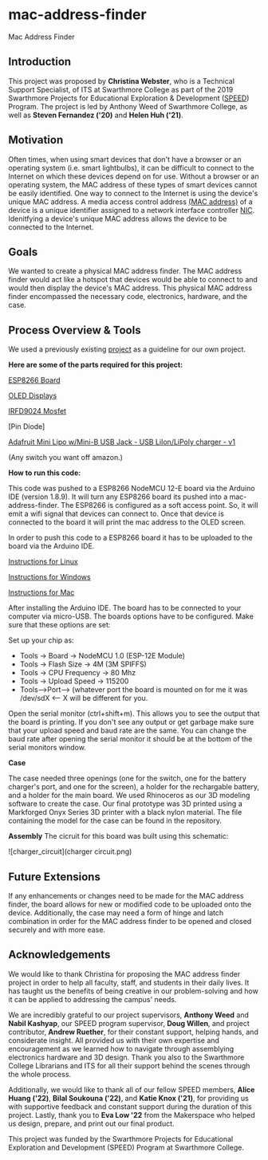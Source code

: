 # mac-address-finder

Mac Address Finder 

## Introduction
This project was proposed by **Christina Webster**, who is a Technical Support Specialist, of ITS at Swarthmore College as part of the 2019 Swarthmore Projects for Educational Exploration & Development ([SPEED](https://www.swarthmore.edu/its/swarthmore-projects-educational-exploration-and-development-speed-program)) Program. The project is led by Anthony Weed of Swarthmore College, as well as **Steven Fernandez ('20)** and **Helen Huh ('21)**.

## Motivation
Often times, when using smart devices that don't have a browser or an operating system (i.e. smart lightbulbs), it can be difficult to connect to the Internet on which these devices depend on for use. Without a browser or an operating system, the MAC address of these types of smart devices cannot be easily identified. One way to connect to the Internet is using the device's unique MAC address. A media access control address [(MAC address)](https://en.wikipedia.org/wiki/MAC_address) of a device is a unique identifier assigned to a network interface controller [NIC](https://en.wikipedia.org/wiki/Network_interface_controller). Idenitfying a device's unique MAC address allows the device to be connected to the Internet. 

## Goals
We wanted to create a physical MAC address finder. The MAC address finder would act like a hotspot that devices would be able to connect to and would then display the device's MAC address. This physical MAC address finder encompassed the necessary code, electronics, hardware, and the case.

## Process Overview & Tools

We used a previously existing [project](https://learn.adafruit.com/mac-address-finder) as a guideline for our own project.

**Here are some of the parts required for this project:**

[ESP8266 Board](https://www.amazon.com/gp/product/B07L8W9SP3/ref=ppx_yo_dt_b_asin_title_o00_s00?ie=UTF8&psc=1)

[OLED Displays](https://www.amazon.com/gp/product/B0761LV1SD/ref=ppx_yo_dt_b_asin_title_o00_s00?ie=UTF8&psc=1)

[IRFD9024 Mosfet](https://www.vishay.com/docs/91137/sihfd902.pdf)

[Pin Diode]

[Adafruit Mini Lipo w/Mini-B USB Jack - USB LiIon/LiPoly charger - v1](https://www.adafruit.com/product/1905?gclid=Cj0KCQjwvo_qBRDQARIsAE-bsH__Asb4inO1-XE0V_F_KAbHImAmh22P0SS0DY36mvQU5T1CZnm-2j8aAr6FEALw_wcB)

(Any switch you want off amazon.)

**How to run this code:**

This code was pushed to a ESP8266 NodeMCU 12-E board via the Arduino IDE (version 1.8.9). It will turn any ESP8266 board its pushed into a mac-address-finder. The ESP8266 is configured as a soft access point. So, it will emit a wifi signal that devices can connect to. Once that device is connected to the board it will print the mac address to the OLED screen.

In order to push this code to a ESP8266 board it has to be uploaded to the board via the Arduino IDE.

[Instructions for Linux](https://www.arduino.cc/en/Guide/Linux#toc4)

[Instructions for Windows](https://www.arduino.cc/en/Guide/Windows)

[Instructions for Mac](https://www.arduino.cc/en/Guide/MacOSX)

After installing the Arduino IDE. The board has to be connected to your computer via micro-USB. The boards options have to be configured. Make sure that these options are set:

Set up your chip as:
* Tools -> Board -> NodeMCU 1.0 (ESP-12E Module)
* Tools -> Flash Size -> 4M (3M SPIFFS)
* Tools -> CPU Frequency -> 80 Mhz
* Tools -> Upload Speed -> 115200
* Tools-->Port--> (whatever port the board is mounted on for me it was /dev/sdX <-- X will be different for you.

Open the serial monitor (ctrl+shift+m). This allows you to see the output that the board is printing. If you don't see any output or get garbage make sure that your upload speed and baud rate are the same. You can change the baud rate after opening the serial monitor it should be at the bottom of the serial monitors window.

**Case**

The case needed three openings (one for the switch, one for the battery charger's port, and one for the screen), a holder for the rechargable battery, and a holder for the main board. We used Rhinoceros as our 3D modeling software to create the case. Our final prototype was 3D printed using a Markforged Onyx Series 3D printer with a black nylon material. The file containing the model for the case can be found in the repository. 

**Assembly**
The cicruit for this board was built using this schematic:

![charger_circuit](charger circuit.png)


## Future Extensions

If any enhancements or changes need to be made for the MAC address finder, the board allows for new or modified code to be uploaded onto the device. Additionally, the case may need a form of hinge and latch combination in order for the MAC address finder to be opened and closed securely and with more ease. 

## Acknowledgements

We would like to thank Christina for proposing the MAC address finder project in order to help all faculty, staff, and students in their daily lives. It has taught us the benefits of being creative in our problem-solving and how it can be applied to addressing the campus' needs.

We are incredibly grateful to our project supervisors, **Anthony Weed** and **Nabil Kashyap**, our SPEED program supervisor, **Doug Willen**, and project contributor, **Andrew Ruether**, for their constant support, helping hands, and considerate insight. All provided us with their own expertise and encouragement as we learned how to navigate through assemblying electronics hardware and 3D design. Thank you also to the Swarthmore College Librarians and ITS for all their support behind the scenes through the whole process.

Additionally, we would like to thank all of our fellow SPEED members, **Alice Huang ('22)**, **Bilal Soukouna ('22)**, and **Katie Knox ('21)**, for providing us with supportive feedback and constant support during the duration of this project. Lastly, thank you to **Eva Low '22** from the Makerspace who helped us design, prepare, and print out our final product.

This project was funded by the Swarthmore Projects for Educational Exploration and Development (SPEED) Program at Swarthmore College.
